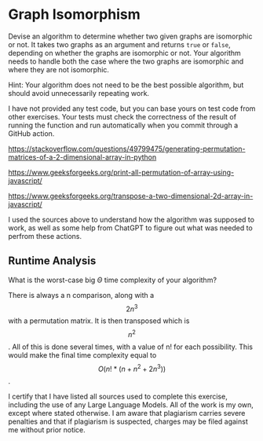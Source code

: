 # Graph Isomorphism

Devise an algorithm to determine whether two given graphs are isomorphic or not.
It takes two graphs as an argument and returns `true` or `false`, depending on
whether the graphs are isomorphic or not. Your algorithm needs to handle both
the case where the two graphs are isomorphic and where they are not isomorphic.

Hint: Your algorithm does not need to be the best possible algorithm, but should
avoid unnecessarily repeating work.

I have not provided any test code, but you can base yours on test code from
other exercises. Your tests must check the correctness of the result of running
the function and run automatically when you commit through a GitHub action.

https://stackoverflow.com/questions/49799475/generating-permutation-matrices-of-a-2-dimensional-array-in-python

https://www.geeksforgeeks.org/print-all-permutation-of-array-using-javascript/

https://www.geeksforgeeks.org/transpose-a-two-dimensional-2d-array-in-javascript/

I used the sources above to understand how the algorithm was supposed to work, as well as some help from ChatGPT to figure out what was needed to perfrom these actions.

## Runtime Analysis

What is the worst-case big $\Theta$ time complexity of your algorithm?

There is always a n comparison, along with a $$2n^3$$ with a permutation matrix. It is then transposed which is $$n^2$$. All of this is done several times, with a value of n! for each possibility. This would make the final time complexity equal to $$O(n! * (n + n^2 + 2n^3))$$.

I certify that I have listed all sources used to complete this exercise, including the use of any Large Language Models. All of the work is my own, except where stated otherwise. I am aware that plagiarism carries severe penalties and that if plagiarism is suspected, charges may be filed against me without prior notice.
